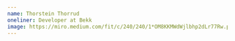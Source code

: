 ```yaml
---
name: Thorstein Thorrud
oneliner: Developer at Bekk
image: https://miro.medium.com/fit/c/240/240/1*OM8KKMWdWjlbhp2dLr77Rw.png
---
```

